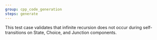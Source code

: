 ```yaml
---
group: cpp_code_generation
steps: generate
---
```

This test case validates that infinite recursion does not occur during self-transitions on State, Choice, and Junction components.
